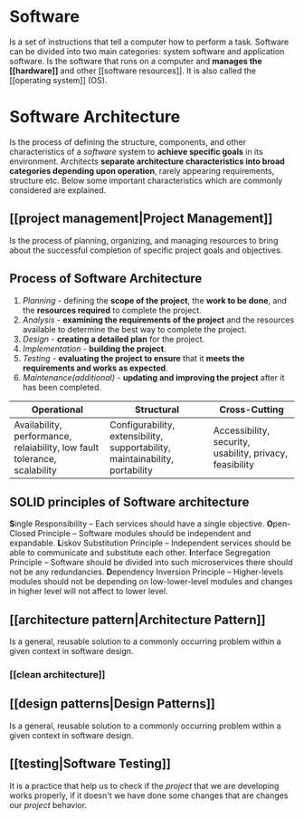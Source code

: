 # Software

Is a set of instructions that tell a computer how to perform a task. Software can be divided into two main categories: system software and application software.
Is the software that runs on a computer and **manages the [[hardware]]** and other [[software resources]]. It is also called the [[operating system]] (OS).

# Software Architecture

Is the process of defining the structure, components, and other characteristics of a $software$ system to **achieve specific goals** in its environment.
Architects **separate architecture characteristics into broad categories depending upon operation**, rarely appearing requirements, structure etc. Below some important characteristics which are commonly considered are explained.

## [[project management|Project Management]]
Is the process of planning, organizing, and managing resources to bring about the successful completion of specific project goals and objectives.

## Process of Software Architecture
1. $Planning$ - defining the **scope of the project**, the **work to be done**, and the **resources required** to complete the project.
2. $Analysis$ - **examining the requirements of the project** and the resources available to determine the best way to complete the project.
3. $Design$ - **creating a detailed plan** for the project.
4. $Implementation$ - **building the project**.
5. $Testing$ - **evaluating the project to ensure** that it **meets the requirements and works as expected**.
6. $Maintenance$*(additional)* - **updating and improving the project** after it has been completed.

| Operational | Structural | Cross-Cutting |
| --- | --- | --- |
| Availability, performance, relaiability, low fault tolerance, scalability | Configurability, extensibility, supportability, maintainability, portability | Accessibility, security, usability,  privacy, feasibility |

## SOLID principles of Software architecture

**S**ingle Responsibility – Each services should have a single objective.
**O**pen-Closed Principle – Software modules should be independent and expandable.
**L**iskov Substitution Principle – Independent services should be able to communicate and substitute each other.
**I**nterface Segregation Principle – Software should be divided into such microservices there should not be any redundancies.
**D**ependency Inversion Principle – Higher-levels modules should not be depending on low-lower-level modules and changes in higher level will not affect to lower level.


## [[architecture pattern|Architecture Pattern]]

Is a general, reusable solution to a commonly occurring problem within a given context in software design.

### [[clean architecture]]


## [[design patterns|Design Patterns]]

Is a general, reusable solution to a commonly occurring problem within a given context in software design.

## [[testing|Software Testing]]

It is a practice that help us to check if the $project$ that we are developing works properly, if it doesn't we have done some changes that are changes our $project$ behavior.

